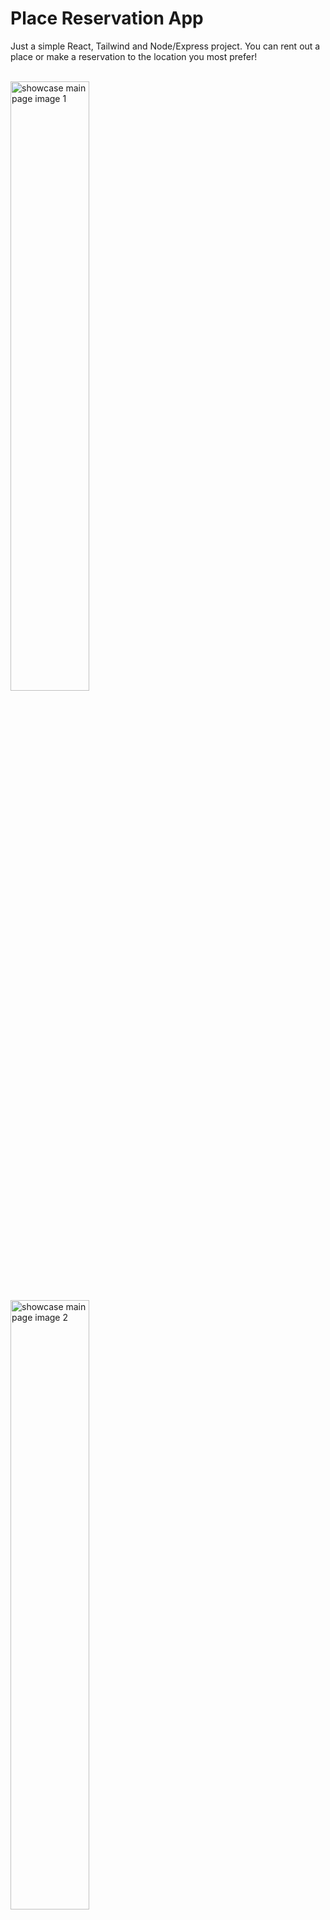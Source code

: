 # Place Reservation App
Just a simple React, Tailwind and Node/Express project. You can rent out a place or make a reservation to the location you most prefer!

<br>
<img width="50%" src="https://i.imgur.com/TUYBdcd.png" alt="showcase main page image 1">
<br>
<img width="50%" src="https://i.imgur.com/qPMIQkk.png" alt="showcase main page image 2">
<br>
<img width="50%" src="https://i.imgur.com/ccOYou8.png" alt="showcase main page image 3">
